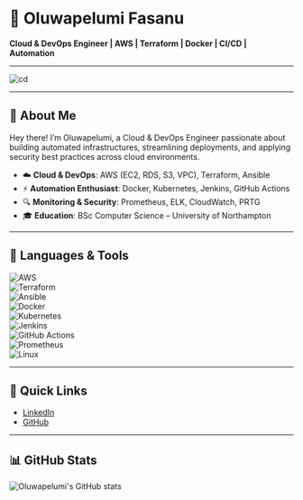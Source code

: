 # 🚀 Oluwapelumi Fasanu  

**Cloud & DevOps Engineer | AWS | Terraform | Docker | CI/CD | Automation**

---

![cd](https://github.com/user-attachments/assets/99740ba1-41f6-463e-8861-0c0c862c4e1a)



---

## 👋 About Me  
Hey there! I’m Oluwapelumi, a Cloud & DevOps Engineer passionate about building automated infrastructures, streamlining deployments, and applying security best practices across cloud environments.  

- ☁️ **Cloud & DevOps**: AWS (EC2, RDS, S3, VPC), Terraform, Ansible  
- ⚡ **Automation Enthusiast**: Docker, Kubernetes, Jenkins, GitHub Actions  
- 🔍 **Monitoring & Security**: Prometheus, ELK, CloudWatch, PRTG  
- 🎓 **Education**: BSc Computer Science – University of Northampton  

---

## 🔧 Languages & Tools  
![AWS](https://img.shields.io/badge/AWS-orange?logo=amazon-aws&logoColor=white)  
![Terraform](https://img.shields.io/badge/Terraform-623CE4?logo=terraform&logoColor=white)  
![Ansible](https://img.shields.io/badge/Ansible-EE0000?logo=ansible&logoColor=white)  
![Docker](https://img.shields.io/badge/Docker-2496ED?logo=docker&logoColor=white)  
![Kubernetes](https://img.shields.io/badge/Kubernetes-326CE5?logo=kubernetes&logoColor=white)  
![Jenkins](https://img.shields.io/badge/Jenkins-D24939?logo=jenkins&logoColor=white)  
![GitHub Actions](https://img.shields.io/badge/GitHub_Actions-2088FF?logo=github-actions&logoColor=white)  
![Prometheus](https://img.shields.io/badge/Prometheus-E6522C?logo=prometheus&logoColor=white)  
![Linux](https://img.shields.io/badge/Linux-FCC624?logo=linux&logoColor=black)  

---

## 🔗 Quick Links  
- [LinkedIn](https://www.linkedin.com/in/oluwapelumi-fasanu-a8bab2242/)  
- [GitHub](https://github.com/Oluwapelumi10)  

---

## 📊 GitHub Stats  
![Oluwapelumi's GitHub stats](https://github-readme-stats.vercel.app/api?username=Oluwapelumi10&show_icons=true&theme=radical)  
